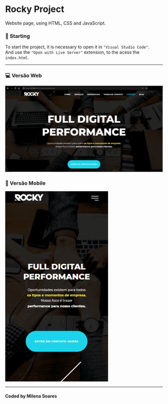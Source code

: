 # Rocky Project
Website page, using HTML, CSS and JavaScript.</br>

### 🚀 Starting
To start the project, it is necessary to open it in `"Visual Studio Code"`. <br/>
And use the `"Open with Live Server"` extension, to the acess the `index.html`. </br>

---

### 💻 Versão Web
<img src= "img/site.png" alt="Versão Web"  /> <br/>

### 📱 Versão Mobile
<img src= "img/celular.png" alt="Versão Web" /> <br/>

---
#### Coded by Milena Soares 
